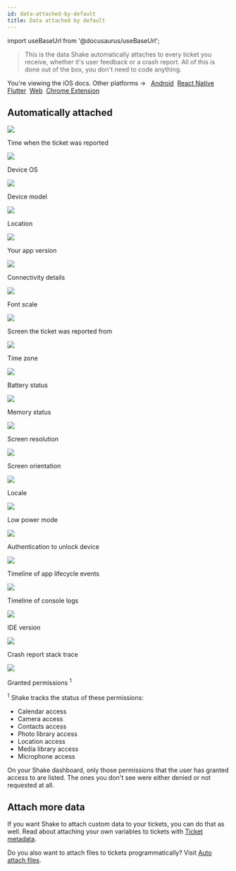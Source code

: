 ```yaml
---
id: data-attached-by-default
title: Data attached by default
---
```

import useBaseUrl from '@docusaurus/useBaseUrl';

>This is the data Shake automatically attaches to every ticket you receive, whether it's user feedback or a crash report.
All of this is done out of the box, you don't need to code anything.

<p class="p2 mt-40">You're viewing the iOS docs. Other platforms → &nbsp;
<a href="/docs/android/configuration-and-data/data-attached-by-default/">Android</a>&nbsp;
<a href="/docs/react/configuration-and-data/data-attached-by-default/">React Native</a>&nbsp; 
<a href="/docs/flutter/configuration-and-data/data-attached-by-default/">Flutter</a>&nbsp;  
<a href="/docs/web/configuration-and-data/data-attached-by-default/">Web</a>&nbsp;
<a href="/docs/chrome-extension/configuration-and-data/data-attached-by-default/">Chrome Extension</a>&nbsp;
</p>

## Automatically attached

<div class="four-columns-default mt-50 mb-5">
    <div>
        <img
            class="small-visual-icon"
            src={useBaseUrl('img/time-clock.svg')}
        />
        <p class="p2">Time when the ticket was reported</p>
    </div>
    <div>
        <img
            class="small-visual-icon"
            src={useBaseUrl('img/hashtag-square.svg')}
        />
        <p class="p2">Device OS</p>
    </div>
    <div>
        <img
            class="small-visual-icon"
            src={useBaseUrl('img/iphone.svg')}
        />
        <p class="p2">Device model</p>
    </div>
    <div>
        <img
            class="small-visual-icon"
            src={useBaseUrl('img/pin-location-square.svg')}
        />
        <p class="p2">Location</p>
    </div>
    <div>
        <img
            class="small-visual-icon"
            src={useBaseUrl('img/tools-settings.svg')}
        />
        <p class="p2">Your app version</p>
    </div>
    <div>
        <img
            class="small-visual-icon"
            src={useBaseUrl('img/wifi-spot-square.svg')}
        />
        <p class="p2">Connectivity details</p>
    </div>
    <div>
        <img
            class="small-visual-icon"
            src={useBaseUrl('img/accessibility-t-icon.svg')}
        />
        <p class="p2">Font scale</p>
    </div>
    <div>
        <img
            class="small-visual-icon"
            src={useBaseUrl('img/user-profile-profile.svg')}
        />
        <p class="p2">Screen the ticket was reported from</p>
    </div>
    <div>
        <img
            class="small-visual-icon"
            src={useBaseUrl('img/user-profile-time-clock.svg')}
        />
        <p class="p2">Time zone</p>
    </div>
    <div>
        <img
            class="small-visual-icon"
            src={useBaseUrl('img/battery-charge.svg')}
        />
        <p class="p2">Battery status</p>
    </div>
    <div>
        <img
            class="small-visual-icon"
            src={useBaseUrl('img/business-chart.svg')}
        />
        <p class="p2">Memory status</p>
    </div>
    <div>
        <img
            class="small-visual-icon"
            src={useBaseUrl('img/full-screen-zoom-square.svg')}
        />
        <p class="p2">Screen resolution</p>
    </div>
    <div>
        <img
            class="small-visual-icon"
            src={useBaseUrl('img/rotate-horizontal.svg')}
        />
        <p class="p2">Screen orientation</p>
    </div>
    <div>
        <img
            class="small-visual-icon"
            src={useBaseUrl('img/language-translate.svg')}
        />
        <p class="p2">Locale</p>
    </div>
    <div>
        <img
            class="small-visual-icon"
            src={useBaseUrl('img/usb-flash-drive.svg')}
        />
        <p class="p2">Low power mode</p>
    </div>
    <div>
        <img
            class="small-visual-icon"
            src={useBaseUrl('img/face-id.svg')}
        />
        <p class="p2">Authentication to unlock device</p>
    </div>
    <div>
        <img
            class="small-visual-icon"
            src={useBaseUrl('img/clock-time.svg')}
        />
        <p class="p2">Timeline of app lifecycle events</p>
    </div>
    <div>
        <img
            class="small-visual-icon"
            src={useBaseUrl('img/alarm-clock-time-fast.svg')}
        />
        <p class="p2">Timeline of console logs</p>
    </div>
    <div>
        <img
            class="small-visual-icon"
            src={useBaseUrl('img/programming-code.svg')}
        />
        <p class="p2">IDE version</p>
    </div>
    <div>
        <img
            class="small-visual-icon"
            src={useBaseUrl('img/code-test-error.svg')}
        />
        <p class="p2">Crash report stack trace</p>
    </div>
    <div>
        <img
            class="small-visual-icon"
            src={useBaseUrl('img/settings-switches-square.svg')}
        />
        <p class="p2">Granted permissions <sup>1</sup></p>
    </div>
</div>

<p><sup>1</sup> Shake tracks the status of these permissions:</p>

* Calendar access
* Camera access
* Contacts access
* Photo library access
* Location access
* Media library access
* Microphone access


On your Shake dashboard, only those permissions that the user has granted access to are listed.
The ones you don't see were either denied or not requested at all.


## Attach more data

If you want Shake to attach custom data to your tickets, you can do that as well.
Read about attaching your own variables to tickets with [Ticket metadata](/ios/configuration-and-data/ticket-metadata.md).

Do you also want to attach files to tickets programmatically? Visit [Auto attach files](/ios/configuration-and-data/auto-attach-files.md).
